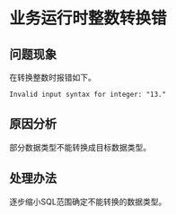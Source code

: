 # 业务运行时整数转换错<a name="ZH-CN_TOPIC_0291615107"></a>

## 问题现象<a name="section24920212218"></a>

在转换整数时报错如下。

```
Invalid input syntax for integer: "13."
```

## 原因分析<a name="section1071410284216"></a>

部分数据类型不能转换成目标数据类型。

## 处理办法<a name="section2142103410214"></a>

逐步缩小SQL范围确定不能转换的数据类型。

